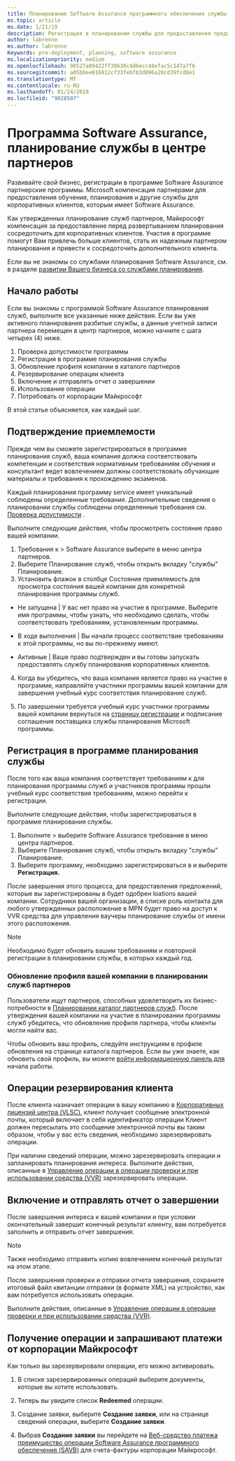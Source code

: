 ```yaml
---
title: Планирование Software Assurance программного обеспечения службы в центре партнеров | Центр партнеров
ms.topic: article
ms.date: 1/21/19
description: Регистрация в планировании службы для предоставления предварительное планирование развертывания для корпоративных клиентов
author: labrenne
ms.author: labrenne
Keywords: pre-deployment, planning, software assurance
ms.localizationpriority: medium
ms.openlocfilehash: 98527a89422ff30638c4d6ecc44efac5c147a7f6
ms.sourcegitcommit: a05b0ee016812cf33febf83d896a20cd39fcd8e1
ms.translationtype: MT
ms.contentlocale: ru-RU
ms.lasthandoff: 01/24/2019
ms.locfileid: "9028507"
---
```

# <a name="software-assurance-planning-services-in-partner-center"></a>Программа Software Assurance, планирование службы в центре партнеров

Развивайте свой бизнес, регистрации в программе Software Assurance партнерские программы. Microsoft компенсация партнерами для предоставления обучения, планирования и другие службы для корпоративных клиентов, которым имеет Software Assurance.

Как утвержденных планирование служб партнеров, Майкрософт компенсация за предоставление перед развертыванием планирования сосредоточить для корпоративных клиентов. Участия в программе помогут Вам привлечь больше клиентов, стать их надежным партнером планирования и привести к сосредоточить дополнительного клиента.

Если вы не знакомы со службами планирования Software Assurance, см. в разделе [развитии Вашего бизнеса со службами планирования](https://planningservices.partners.extranet.microsoft.com/en/Pages/default.aspx).


## <a name="get-started"></a>Начало работы

Если вы знакомы с программой Software Assurance планирования служб, выполните все указанные ниже действия. Если вы уже активного планирования разбитые службы, а данные учетной записи партнера перемещен в центр партнеров, можно начните с шага четырех (4) ниже. 

1. Проверка допустимости программы 
2. Регистрация в программе планирования службы
3. Обновление профиля компании в каталоге партнеров
4. Резервирование операции клиента 
5. Включение и отправлять отчет о завершении
6. Использование операции 
7. Потребовать от корпорации Майкрософт

В этой статье объясняется, как каждый шаг.

## <a name="confirm-eligibility"></a>Подтверждение приемлемости

Прежде чем вы сможете зарегистрироваться в программе планирования служб, ваша компания должна соответствовать компетенции и соответствия нормативным требованиям обучения и консультант ведет вовлечением должны соответствовать обучающие материалы и требования к прохождению экзаменов. 

Каждый планирования программу service имеет уникальный соблюдены определенные требования. Дополнительные сведения о планировании службы соблюдены определенные требования см. [Проверка допустимости](https://planningservices.partners.extranet.microsoft.com/en/Pages/partnereligibilityrequirements.aspx) .

Выполните следующие действия, чтобы просмотреть состояние право вашей компании.

1. Требования к > Software Assurance выберите в меню центра партнеров. 
2. Выберите Планирование служб, чтобы открыть вкладку "службы" Планирование.
3. Установить флажок в столбце Состояние приемлемость для просмотра состояния вашей компании для конкретной планирования программы служб. 

- Не запущена | У вас нет право на участие в программе. Выберите имя программы, чтобы узнать, что необходимо сделать, чтобы соответствовать требованиям, установленным программы.

- В ходе выполнения | Вы начали процесс соответствие требованиям к этой программы, но вы по-прежнему имеют.

- Активные | Ваше право подтвержден и вы готовы запускать предоставлять службу планирования корпоративных клиентов. 

4. Когда вы убедитесь, что ваша компания является право на участие в программе, направляйте участники программы вашей компании для завершения учебный курс соответствия планирование служб. 

5. По завершении требуется учебный курс участники программы вашей компании вернуться на [страницу регистрации](https://planningservices.partners.extranet.microsoft.com/en/Pages/GetRegistered.aspx) и подписание соглашения поставщика службы планирования Microsoft программы. 

## <a name="enroll-in-a-planning-service-program"></a>Регистрация в программе планирования службы

После того как ваша компания соответствует требованиям к для планирования программы служб и участников программы прошли учебный курс соответствия требованиям, можно перейти к регистрации. 

Выполните следующие действия, чтобы зарегистрироваться в программе планирования службы.

1. Выполните > выберите Software Assurance требования в меню центра партнеров. 
2. Выберите Планирование служб, чтобы открыть вкладку "службы" Планирование.
3. Выберите программу, необходимо зарегистрироваться в и выберите **Регистрация.**

После завершения этого процесса, для предоставления предложений, которые вы зарегистрированы в будет одобрен loations вашей компании. Сотрудники вашей организации, в списке роль контакта для любого утвержденных расположение в MPN будет право на доступ к VVR средства для управления ваучеры планирование службы от имени этого расположения. 
>[!Note]
> Необходимо будет обновить вашим требованиям и повторной регистрации в планировании службы, в которых каждый год.

### <a name="update-your-companys-profile-in-the-planning-services-partner-directory"></a>Обновление профиля вашей компании в планировании служб партнеров 

Пользователи ищут партнеров, способных удовлетворить их бизнес-потребности в [Планировании каталог партнеров служб](https://directory.partners.extranet.microsoft.com/psbproviders/). После утверждения вашей компании на участие в планировании программы служб убедитесь, что обновление профиля партнера, чтобы клиенты могли найти вас. 

Чтобы обновить ваш профиль, следуйте инструкциям в профиле обновления на странице каталога партнеров. Если вы уже знаете, как обновить свой профиль, вы можете [войти информационную панель для](https://planningservices.partners.extranet.microsoft.com/en/Pages/dashboard.aspx) начала работы.  

## <a name="reserve-customer-voucher"></a>Операции резервирования клиента

После клиента назначает операции в вашу компанию в [Корпоративных лицензий центра (VLSC)](https://www.microsoft.com/Licensing/servicecenter/default.aspx), клиент получает сообщение электронной почты, который включает в себя идентификатор операции Клиент должен пересылать это сообщение электронной почты вы таким образом, чтобы у вас есть сведения, необходимо зарезервировать операции. 

При наличии сведений операции, можно зарезервировать операции и запланировать планирования интереса. Выполните действия, описанные в [Управление операции в операции проверки и при использовании средства (VVR)](voucher-validation-tool.md) зарезервировать операции.  

## <a name="complete-the-engagement-and-submit-completion-report"></a>Включение и отправлять отчет о завершении

После завершения интереса к вашей компании и при условии окончательный завершит конечный результат клиенту, вам потребуется заполнить и отправить отчет завершения.

>[!NOTE]
> Также необходимо отправить копию вовлечением конечный результат на этом этапе. 

После завершения проверки и отправки отчета завершения, сохраните итоговый файл квитанции отправки (в формате XML) на устройство, как вам потребуется использовать операции.

Выполните действия, описанные в [Управление операции в операции проверки и при использовании средства (VVR)](voucher-validation-tool.md).

## <a name="redeem-a-voucher-and-request-payment-from-microsoft"></a>Получение операции и запрашивают платежи от корпорации Майкрософт

Как только вы зарезервировали операции, его можно активировать. 

1. В списке зарезервированных операций выберите документы, которые вы хотите использовать. 
2. Теперь вы увидите список **Redeemed** операции.

4. Создание заявки, выберите **Создание заявки**, или на странице сведений операции, выберите **Создание заявки**.

5. Выбрав **Создание заявки** вы перейдете на [Веб-средство платежа преимущество операции Software Assurance программного обеспечения (SAVB)](https://planningservices.partners.extranet.microsoft.com/en/Pages/getpaid.aspx) для счета-фактуры корпорации Майкрософт.